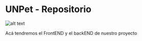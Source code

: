 # UNPet - Repositorio 
![alt text](https://arc-anglerfish-arc2-prod-infobae.s3.amazonaws.com/public/NVWQSYGX3RC7ZBEHLPLDVXA3PU.jpg)

Acá tendremos el FrontEND y el backEND de nuestro proyecto


